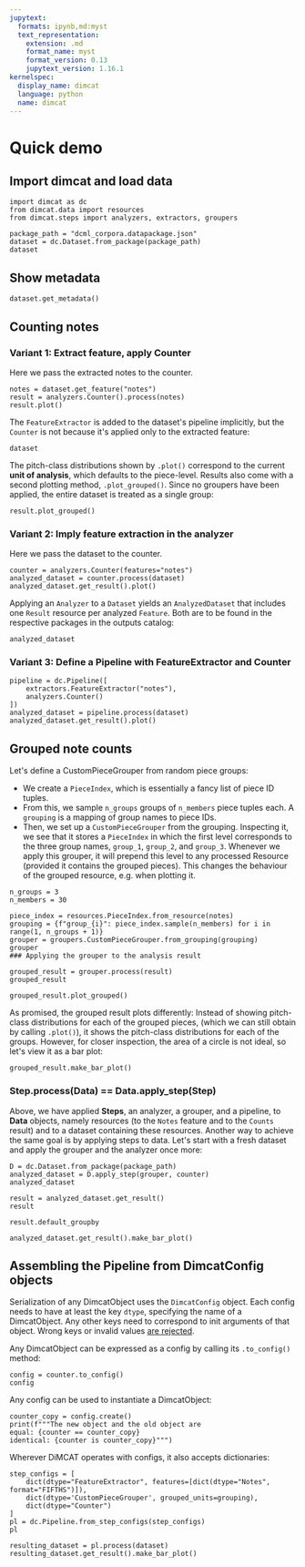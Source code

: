 ```yaml
---
jupytext:
  formats: ipynb,md:myst
  text_representation:
    extension: .md
    format_name: myst
    format_version: 0.13
    jupytext_version: 1.16.1
kernelspec:
  display_name: dimcat
  language: python
  name: dimcat
---
```


# Quick demo

## Import dimcat and load data

```{code-cell} ipython3
import dimcat as dc
from dimcat.data import resources
from dimcat.steps import analyzers, extractors, groupers

package_path = "dcml_corpora.datapackage.json"
dataset = dc.Dataset.from_package(package_path)
dataset
```

## Show metadata

```{code-cell} ipython3
dataset.get_metadata()
```

## Counting notes

### Variant 1: Extract feature, apply Counter

Here we pass the extracted notes to the counter.

```{code-cell} ipython3
notes = dataset.get_feature("notes")
result = analyzers.Counter().process(notes)
result.plot()
```

The `FeatureExtractor` is added to the dataset's pipeline implicitly, but the `Counter` is not because it's applied only to the extracted feature:

```{code-cell} ipython3
dataset
```

The pitch-class distributions shown by `.plot()` correspond to the current **unit of analysis**, which defaults to the piece-level.
Results also come with a second plotting method, `.plot_grouped()`. Since no groupers have been applied, the entire dataset is treated as a single group:

```{code-cell} ipython3
result.plot_grouped()
```

### Variant 2: Imply feature extraction in the analyzer

Here we pass the dataset to the counter.

```{code-cell} ipython3
counter = analyzers.Counter(features="notes")
analyzed_dataset = counter.process(dataset)
analyzed_dataset.get_result().plot()
```

Applying an `Analyzer` to a `Dataset` yields an `AnalyzedDataset` that includes one `Result` resource per analyzed `Feature`.
Both are to be found in the respective packages in the outputs catalog:

```{code-cell} ipython3
analyzed_dataset
```

### Variant 3: Define a Pipeline with FeatureExtractor and Counter

```{code-cell} ipython3
pipeline = dc.Pipeline([
    extractors.FeatureExtractor("notes"),
    analyzers.Counter()
])
analyzed_dataset = pipeline.process(dataset)
analyzed_dataset.get_result().plot()
```

## Grouped note counts

Let's define a CustomPieceGrouper from random piece groups:

* We create a `PieceIndex`, which is essentially a fancy list of piece ID tuples.
* From this, we sample `n_groups` groups of `n_members` piece tuples each. A `grouping` is a mapping of group names to piece IDs.
* Then, we set up a `CustomPieceGrouper` from the grouping. Inspecting it, we see that it stores a `PieceIndex` in which the first
  level corresponds to the three group names, `group_1`, `group_2`, and `group_3`. Whenever we apply this grouper, it will prepend
  this level to any processed Resource (provided it contains the grouped pieces). This changes the behaviour of the grouped resource,
  e.g. when plotting it.

```{code-cell} ipython3
n_groups = 3
n_members = 30

piece_index = resources.PieceIndex.from_resource(notes)
grouping = {f"group_{i}": piece_index.sample(n_members) for i in range(1, n_groups + 1)}
grouper = groupers.CustomPieceGrouper.from_grouping(grouping)
grouper
### Applying the grouper to the analysis result
```

```{code-cell} ipython3
grouped_result = grouper.process(result)
grouped_result
```

```{code-cell} ipython3
grouped_result.plot_grouped()
```

As promised, the grouped result plots differently: Instead of showing pitch-class distributions for each of the grouped pieces,
(which we can still obtain by calling `.plot()`), it shows the pitch-class distributions for each of the groups.
However, for closer inspection, the area of a circle is not ideal, so let's view it as a bar plot:

```{code-cell} ipython3
grouped_result.make_bar_plot()
```

### Step.process(Data) == Data.apply_step(Step)

Above, we have applied **Steps**, an analyzer, a grouper, and a pipeline, to **Data** objects, namely
resources (to the `Notes` feature and to the `Counts` result) and to a dataset containing these resources.
Another way to achieve the same goal is by applying steps to data. Let's start with a fresh dataset and
apply the grouper and the analyzer once more:

```{code-cell} ipython3
D = dc.Dataset.from_package(package_path)
analyzed_dataset = D.apply_step(grouper, counter)
analyzed_dataset
```

```{code-cell} ipython3
result = analyzed_dataset.get_result()
result
```

```{code-cell} ipython3
result.default_groupby
```

```{code-cell} ipython3
analyzed_dataset.get_result().make_bar_plot()
```

## Assembling the Pipeline from DimcatConfig objects

Serialization of any DimcatObject uses the `DimcatConfig` object. Each config needs to have at least the key `dtype`,
specifying the name of a DimcatObject. Any other keys need to correspond to init arguments of that object. Wrong keys
or invalid values [are rejected](./errors.md#invalid-option).

Any DimcatObject can be expressed as a config by calling its `.to_config()` method:

```{code-cell} ipython3
config = counter.to_config()
config
```

Any config can be used to instantiate a DimcatObject:

```{code-cell} ipython3
counter_copy = config.create()
print(f"""The new object and the old object are
equal: {counter == counter_copy}
identical: {counter is counter_copy}""")
```

Wherever DiMCAT operates with configs, it also accepts dictionaries:

```{code-cell} ipython3
step_configs = [
    dict(dtype="FeatureExtractor", features=[dict(dtype="Notes", format="FIFTHS")]),
    dict(dtype='CustomPieceGrouper', grouped_units=grouping),
    dict(dtype="Counter")
]
pl = dc.Pipeline.from_step_configs(step_configs)
pl
```

```{code-cell} ipython3
resulting_dataset = pl.process(dataset)
resulting_dataset.get_result().make_bar_plot()
```
